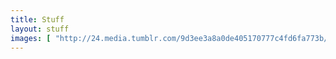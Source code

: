 ```yaml
---
title: Stuff
layout: stuff
images: [ "http://24.media.tumblr.com/9d3ee3a8a0de405170777c4fd6fa773b/tumblr_mt6o8iTY6L1s771xno1_1280.jpg", /static/stuff/pistol.jpg ]
---
```




